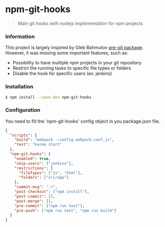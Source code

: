 # npm-git-hooks

> Main git hooks with nodejs implementation for npm projects

### Information

This project is largely inspired by Gleb Bahmutov [pre-git package](https://github.com/bahmutov/pre-git).  
However, it was missing some important features, such as:
- Possibility to have multiple npm projects in your git repository
- Restrict the running tasks to specific file types or folders
- Disable the hook for specific users (ex: jenkins)

### Installation

```bash
$ npm install --save-dev npm-git-hooks
```

### Configuration

You need to fill the 'npm-git-hooks' config object in you package.json file.  

```json
{
  "scripts": {
    "build": "webpack --config webpack.conf.js",
    "test": "karma start"
  },
  "npm-git-hooks": {
    "enabled": true,
    "skip-users": ["jenkins"],
    "restrictions": {
      "fileTypes": ["js", "html"],
      "folders": ["src/app"]
    },
    "commit-msg": ".+",
    "post-checkout": ["npm install"],
    "post-commit": [],
    "post-merge": [],
    "pre-commit": ["npm run test"],
    "pre-push": ["npm run test", "npm run build"]
  }
}
```
